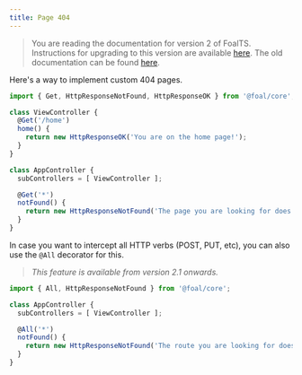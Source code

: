 ```yaml
---
title: Page 404
---
```


> You are reading the documentation for version 2 of FoalTS. Instructions for upgrading to this version are available [here](../upgrade-to-v2/README.md). The old documentation can be found [here](https://foalts.org/docs/1.x/).

Here's a way to implement custom 404 pages.

```typescript
import { Get, HttpResponseNotFound, HttpResponseOK } from '@foal/core';

class ViewController {
  @Get('/home')
  home() {
    return new HttpResponseOK('You are on the home page!');
  }
}

class AppController {
  subControllers = [ ViewController ];

  @Get('*')
  notFound() {
    return new HttpResponseNotFound('The page you are looking for does not exist.');
  }
}
```

In case you want to intercept all HTTP verbs (POST, PUT, etc), you can also use the `@All` decorator for this.

> *This feature is available from version 2.1 onwards.*

```typescript
import { All, HttpResponseNotFound } from '@foal/core';

class AppController {
  subControllers = [ ViewController ];

  @All('*')
  notFound() {
    return new HttpResponseNotFound('The route you are looking for does not exist.');
  }
}
```